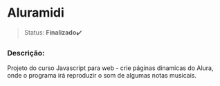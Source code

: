 # Aluramidi

>Status: **Finalizado**✔️

### **Descrição:**

Projeto do curso Javascript para web - crie páginas dinamicas do Alura, onde o programa irá reproduzir o som de algumas notas musicais.
